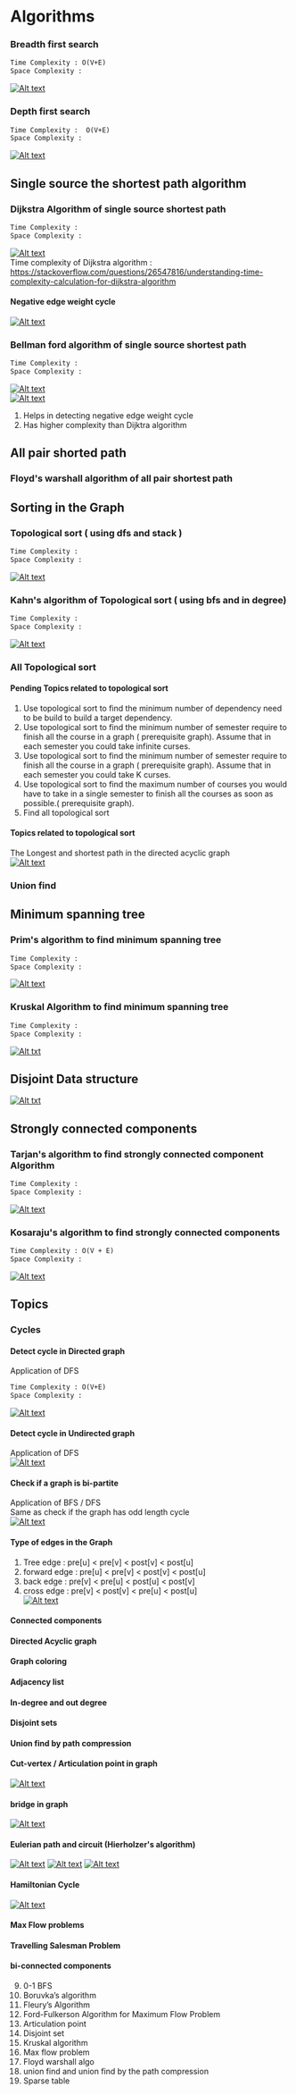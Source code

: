 # Algorithms

### Breadth first search

```html
Time Complexity : O(V+E)
Space Complexity :
```

[![Alt text](https://img.youtube.com/vi/oDqjPvD54Ss/0.jpg)](https://www.youtube.com/watch?v=oDqjPvD54Ss)

### Depth first search

```html
Time Complexity :  O(V+E)
Space Complexity :
```

[![Alt text](https://img.youtube.com/vi/7fujbpJ0LB4/0.jpg)](https://www.youtube.com/watch?v=7fujbpJ0LB4)

## Single source the shortest path algorithm

### Dijkstra Algorithm of single source shortest path

```html
Time Complexity :
Space Complexity :
```

[![Alt text](https://img.youtube.com/vi/pSqmAO-m7Lk/0.jpg)](https://www.youtube.com/watch?v=pSqmAO-m7Lk)  
Time complexity of Dijkstra
algorithm : https://stackoverflow.com/questions/26547816/understanding-time-complexity-calculation-for-dijkstra-algorithm

#### Negative edge weight cycle

[![Alt text](https://img.youtube.com/vi/0HXYTi6ZG5Q/0.jpg)](https://www.youtube.com/watch?v=0HXYTi6ZG5Q)

### Bellman ford algorithm of single source shortest path

```html
Time Complexity :
Space Complexity :
```

[![Alt text](https://img.youtube.com/vi/FrLWd1tJ_Wc/0.jpg)](https://www.youtube.com/watch?v=FrLWd1tJ_Wc)  
[![Alt text](https://img.youtube.com/vi/lyw4FaxrwHg/0.jpg)](https://www.youtube.com/watch?v=lyw4FaxrwHg)

1. Helps in detecting negative edge weight cycle
2. Has higher complexity than Dijktra algorithm

## All pair shorted path

### Floyd's warshall algorithm of all pair shortest path

## Sorting in the Graph

### Topological sort ( using dfs and stack )

```html
Time Complexity :
Space Complexity :
```

[![Alt text](https://img.youtube.com/vi/eL-KzMXSXXI/0.jpg)](https://www.youtube.com/watch?v=eL-KzMXSXXI)

### Kahn's algorithm of Topological sort ( using bfs and in degree)

```html
Time Complexity :
Space Complexity :
```

[![Alt text](https://img.youtube.com/vi/cIBFEhD77b4/0.jpg)](https://www.youtube.com/watch?v=cIBFEhD77b4)

### All Topological sort

[comment]: <> (TODO)

#### Pending Topics related to topological sort

1. Use topological sort to find the minimum number of dependency need to be build to build a target dependency.
2. Use topological sort to find the minimum number of semester require to finish all the course in a graph (
   prerequisite graph). Assume that in each semester you could take infinite curses.
3. Use topological sort to find the minimum number of semester require to finish all the course in a graph (
   prerequisite graph). Assume that in each semester you could take K curses.
4. Use topological sort to find the maximum number of courses you would have to take in a single semester to finish all
   the courses as soon as possible.( prerequisite graph).
5. Find all topological sort

#### Topics related to topological sort

The Longest and shortest path in the directed acyclic graph  
[![Alt text](https://img.youtube.com/vi/TXkDpqjDMHA/0.jpg)](https://www.youtube.com/watch?v=TXkDpqjDMHA)

### Union find

[comment]: <> (TODO)

## Minimum spanning tree

### Prim's algorithm to find minimum spanning tree

```html
Time Complexity :
Space Complexity :
```

[![Alt text](https://img.youtube.com/vi/jsmMtJpPnhU/0.jpg)](https://www.youtube.com/watch?v=jsmMtJpPnhU)

### Kruskal Algorithm to find minimum spanning tree

```html
Time Complexity :
Space Complexity :
```
[![Alt txt](../resources/wiki.png)](https://en.wikipedia.org/wiki/Kruskal%27s_algorithm)

## Disjoint Data structure 
[![Alt txt](../resources/wiki.png)](https://en.wikipedia.org/wiki/Disjoint-set_data_structure)

## Strongly connected components

### Tarjan's algorithm to find strongly connected component Algorithm

```html
Time Complexity :
Space Complexity :
```

[![Alt text](https://img.youtube.com/vi/wUgWX0nc4NY/0.jpg)](https://www.youtube.com/watch?v=wUgWX0nc4NY)

### Kosaraju's algorithm to find strongly connected components

```html
Time Complexity : O(V + E)
Space Complexity :
```

[![Alt text](https://img.youtube.com/vi/Rs6DXyWpWrI/0.jpg)](https://www.youtube.com/watch?v=Rs6DXyWpWrI)

## Topics

### Cycles

#### Detect cycle in Directed graph

Application of DFS

```html
Time Complexity : O(V+E)
Space Complexity :
```

[![Alt text](https://img.youtube.com/vi/joqmqvHC_Bo/0.jpg)](https://www.youtube.com/watch?v=joqmqvHC_Bo)

#### Detect cycle in Undirected graph

Application of DFS  
[![Alt text](https://img.youtube.com/vi/6ZRhq2oFCuo/0.jpg)](https://www.youtube.com/watch?v=6ZRhq2oFCuo)

#### Check if a graph is bi-partite

Application of BFS / DFS  
Same as check if the graph has odd length cycle  
[![Alt text](https://img.youtube.com/vi/0ACfAqs8mm0/0.jpg)](https://www.youtube.com/watch?v=0ACfAqs8mm0&t=611s)

#### Type of edges in the Graph

1. Tree edge : pre[u] < pre[v] < post[v] < post[u]
2. forward edge : pre[u] < pre[v] < post[v] < post[u]
4. back edge : pre[v] < pre[u] < post[u] < post[v]
3. cross edge : pre[v] < post[v] < pre[u] < post[u]   
   [![Alt text](https://img.youtube.com/vi/Y78KivF-hm0/0.jpg)](https://www.youtube.com/watch?v=Y78KivF-hm0)

#### Connected components

[comment]: <> (TODO)

#### Directed Acyclic graph

[comment]: <> (TODO)

#### Graph coloring

[comment]: <> (TODO)

#### Adjacency list

[comment]: <> (TODO)

#### In-degree and out degree

[comment]: <> (TODO)

#### Disjoint sets

[comment]: <> (TODO)

#### Union find by path compression

[comment]: <> (TODO)

#### Cut-vertex / Articulation point in graph

[![Alt text](https://img.youtube.com/vi/BxAgmaLWaq4/0.jpg)](https://www.youtube.com/watch?v=BxAgmaLWaq4)

#### bridge in graph

[![Alt text](https://img.youtube.com/vi/zxu0dL436gI/0.jpg)](https://www.youtube.com/watch?v=zxu0dL436gI)

#### Eulerian path and circuit (Hierholzer's algorithm)

[![Alt text](https://img.youtube.com/vi/xR4sGgwtR2I/0.jpg)](https://www.youtube.com/watch?v=xR4sGgwtR2I)
[![Alt text](https://img.youtube.com/vi/8MpoO2zA2l4/0.jpg)](https://www.youtube.com/watch?v=8MpoO2zA2l4)
[![Alt text](https://img.youtube.com/vi/1V_6nUUNoms/0.jpg)](https://www.youtube.com/watch?v=1V_6nUUNoms)

#### Hamiltonian Cycle

[![Alt text](https://img.youtube.com/vi/wh9mZCUf-z4/0.jpg)](https://www.youtube.com/watch?v=wh9mZCUf-z4)

#### Max Flow problems

[comment]: <> (TODO)

#### Travelling Salesman Problem

[comment]: <> (TODO)

#### bi-connected components

[comment]: <> (TODO)

9. 0-1 BFS
11. Boruvka’s algorithm
13. Fleury’s Algorithm
14. Ford-Fulkerson Algorithm for Maximum Flow Problem
15. Articulation point
16. Disjoint set
17. Kruskal algorithm
18. Max flow problem
19. Floyd warshall algo
20. union find and union find by the path compression
21. Sparse table 
